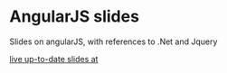 # AngularJS slides

Slides on angularJS, with references to .Net and Jquery

[live up-to-date slides at](http://pazams.github.io/slides-angularjs-from-dotNet-jQuery/#/)
